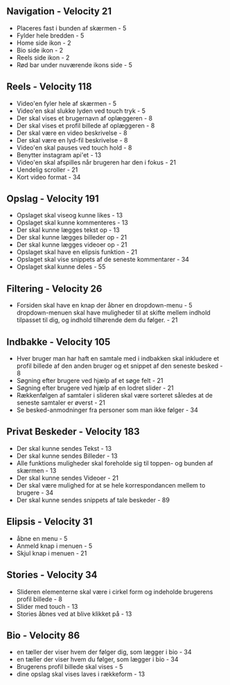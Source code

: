 ## Navigation - Velocity 21
- Placeres fast i bunden af skærmen - 5
- Fylder hele bredden - 5
- Home side ikon - 2
- Bio side ikon - 2
- Reels side ikon - 2
- Rød bar under nuværende ikons side - 5

## Reels - Velocity 118
- Video'en fyler hele af skærmen - 5
- Video'en skal slukke lyden ved touch tryk - 5
- Der skal vises et brugernavn af oplæggeren - 8
- Der skal vises et profil billede af oplæggeren - 8
- Der skal være en video beskrivelse - 8
- Der skal være en lyd-fil beskrivelse - 8
- Video'en skal pauses ved touch hold - 8
- Benytter instagram api'et - 13
- Video'en skal afspilles når brugeren har den i fokus - 21
- Uendelig scroller - 21
- Kort video format - 34
## Opslag - Velocity 191
- Opslaget skal viseog kunne likes - 13
- Opslaget skal kunne kommenteres - 13
- Der skal kunne lægges tekst op - 13
- Der skal kunne lægges billeder op - 21
- Der skal kunne lægges videoer op - 21
- Opslaget skal have en elipsis funktion - 21
- Opslaget skal vise snippets af de seneste kommentarer - 34
- Opslaget skal kunne deles - 55
## Filtering - Velocity 26
- Forsiden skal have en knap der åbner en dropdown-menu - 5
dropdown-menuen skal have muligheder til at skifte mellem indhold tilpasset til dig, og indhold tilhørende dem du følger. - 21
## Indbakke - Velocity 105
- Hver bruger man har haft en samtale med i indbakken skal inkludere et profil billede af den anden bruger og et snippet af den seneste besked - 8
- Søgning efter brugere ved hjælp af et søge felt - 21
- Søgning efter brugere ved hjælp af en lodret slider - 21
- Rækkenfølgen af samtaler i slideren skal være sorteret således at de seneste samtaler er øverst - 21
- Se besked-anmodninger fra personer som man ikke følger - 34
## Privat Beskeder - Velocity 183
- Der skal kunne sendes Tekst - 13
- Der skal kunne sendes Billeder - 13
- Alle funktions muligheder skal foreholde sig til toppen- og bunden af skærmen - 13
- Der skal kunne sendes Videoer - 21
- Der skal være mulighed for at se hele korrespondancen mellem to brugere - 34
- Der skal kunne sendes snippets af tale beskeder - 89
## Elipsis - Velocity 31
- åbne en menu - 5
- Anmeld knap i menuen - 5
- Skjul knap i menuen - 21
## Stories - Velocity 34
- Slideren elementerne skal være i cirkel form og indeholde brugerens profil billede - 8
- Slider med touch - 13
- Stories åbnes ved at blive klikket på - 13
## Bio - Velocity 86
- en tæller der viser hvem der følger dig, som lægger i bio - 34
- en tæller der viser hvem du følger, som lægger i bio - 34
- Brugerens profil billede skal vises - 5
- dine opslag skal vises laves i rækkeform - 13